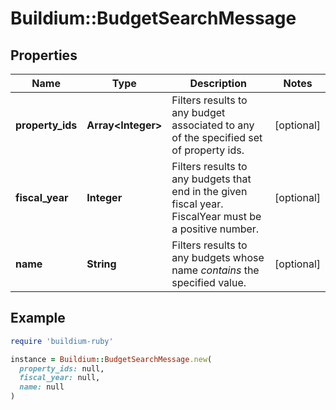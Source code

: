 # Buildium::BudgetSearchMessage

## Properties

| Name | Type | Description | Notes |
| ---- | ---- | ----------- | ----- |
| **property_ids** | **Array&lt;Integer&gt;** | Filters results to any budget associated to any of the specified set of property ids. | [optional] |
| **fiscal_year** | **Integer** | Filters results to any budgets that end in the given fiscal year. FiscalYear must be a positive number. | [optional] |
| **name** | **String** | Filters results to any budgets whose name *contains* the specified value. | [optional] |

## Example

```ruby
require 'buildium-ruby'

instance = Buildium::BudgetSearchMessage.new(
  property_ids: null,
  fiscal_year: null,
  name: null
)
```

